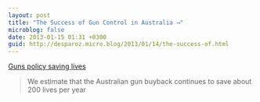 ```yaml
---
layout: post
title: "The Success of Gun Control in Australia ⟶"
microblog: false
date: 2013-01-15 01:31 +0300
guid: http://desparoz.micro.blog/2013/01/14/the-success-of.html
---
```

<p><a href="/blog/opinion/politics/guns-policy-saving-lives-20130114-2cpny.html">Guns policy saving lives</a>
<blockquote>We estimate that the Australian gun buyback continues to save about 200 lives per year</p></blockquote>
